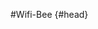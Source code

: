 #Wifi-Bee {#head}
<div class="description"></div>

<div class="line">
    <br>
    <br>
    <br>
</div>